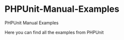 PHPUnit-Manual-Examples
=======================

PHPUnit Manual Examples

Here you can find all the examples from PHPUnit
